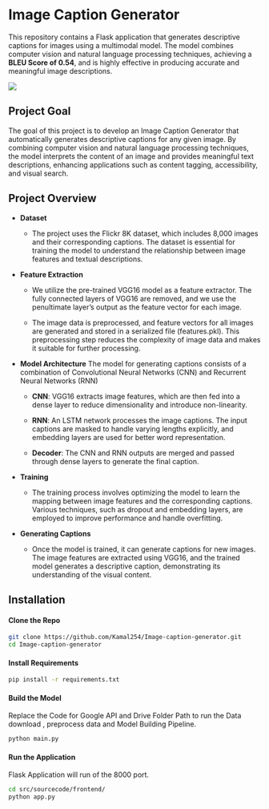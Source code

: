 # Image Caption Generator

This repository contains a Flask application that generates descriptive captions for images using a multimodal model. The model combines computer vision and natural language processing techniques, achieving a **BLEU Score of 0.54**, and is highly effective in producing accurate and meaningful image descriptions.

![](https://cdn.prod.website-files.com/665da55791fb821ae329876a/66dfcbe7f493a95c49bfb663_Screenshot%202024-09-10%20084401-p-500.png)

## Project Goal
The goal of this project is to develop an Image Caption Generator that automatically generates descriptive captions for any given image. By combining computer vision and natural language processing techniques, the model interprets the content of an image and provides meaningful text descriptions, enhancing applications such as content tagging, accessibility, and visual search.


## Project Overview
+ **Dataset**
	+ The project uses the Flickr 8K dataset, which includes 8,000 images and their corresponding captions. The dataset is essential for training the model to understand the relationship between image features and textual descriptions.

+ **Feature Extraction**
	+ We utilize the pre-trained VGG16 model as a feature extractor. The fully connected layers of VGG16 are removed, and we use the penultimate layer’s output as the feature vector for each image.

	+ The image data is preprocessed, and feature vectors for all images are generated and stored in a serialized file (features.pkl). This preprocessing step reduces the complexity of image data and makes it suitable for further processing.

+ **Model Architecture**
     The model for generating captions consists of a combination of Convolutional Neural      Networks (CNN) and Recurrent Neural Networks (RNN)
	+ **CNN**: VGG16 extracts image features, which are then fed into a dense layer to reduce dimensionality and introduce non-linearity.

	+ **RNN**: An LSTM network processes the image captions. The input captions are masked to handle varying lengths explicitly, and embedding layers are used for better word representation.
	+ **Decoder**: The CNN and RNN outputs are merged and passed through dense layers to generate the final caption.

+ **Training**
	+ The training process involves optimizing the model to learn the mapping between image features and the corresponding captions. Various techniques, such as dropout and embedding layers, are employed to improve performance and handle overfitting.

+ **Generating Captions**
	+ Once the model is trained, it can generate captions for new images. The image features are extracted using VGG16, and the trained model generates a descriptive caption, demonstrating its understanding of the visual content.


## Installation

#### Clone the Repo
```bash
git clone https://github.com/Kamal254/Image-caption-generator.git
cd Image-caption-generator
```

#### Install Requirements
```bash
pip install -r requirements.txt
```

#### Build the Model
Replace the Code for Google API and Drive Folder Path to run the Data download , preprocess data and  Model Building Pipeline. 
```bash
python main.py
```

#### Run the Application
Flask Application will run of the 8000 port.
```bash
cd src/sourcecode/frontend/
python app.py
```
